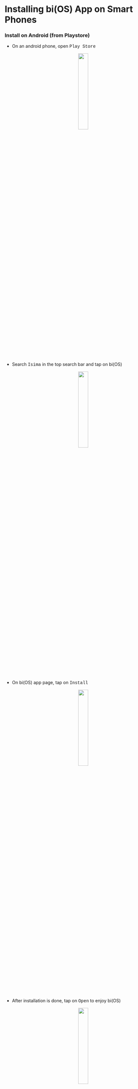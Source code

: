 # Installing bi(OS) App on Smart Phones

### Install on Android (from Playstore)

* On an android phone, open <span style="font-family:Courier New;">Play Store</span>

<p align="center">
    <img src="/docs/images/play_store.png" style="width:25%">
</p>

* Search <span style="font-family:Courier New;">Isima</span> in the top search bar and tap on bi(OS)

<p align="center">
    <img src="/docs/images/search_isima.png" style="width:25%">
</p>

* On bi(OS) app page, tap on <span style="font-family:Courier New;">Install</span>

<p align="center">
    <img src="/docs/images/install_bios.png" style="width:25%">
</p>

* After installation is done, tap on <span style="font-family:Courier New;">Open</span> to enjoy bi(OS)

<p align="center">
    <img src="/docs/images/open_bios.png" style="width:25%">
</p>

* The bi(OS) login page will open

<p align="center">
    <img src="/docs/images/login_android.png" style="width:25%">
</p>

* Enter your credentials and tap <span style="font-family:Courier New;">Login</span> to start using bi(OS)

<p align="center">
    <img src="/docs/images/android_credentials.png" style="width:25%">
</p>

### Install on Android as a PWA (Progressive Web App)

* Open the camera on your phone and scan the below barcode

<p align="center">
    <img src="/docs/images/pwa_barcode.png" style="width:25%">
</p>

* Tap on <span style="font-family:Courier New;">https://bios.isima.io/app</span>

<p align="center">
    <img src="/docs/images/android_bios_app.png" style="width:25%">
</p>

* This should  take you to the bi(OS) login page. Tap on <span style="font-family:Courier New;">Install</span> to install the app on  your phone

<p align="center">
    <img src="/docs/images/tap_install.png" style="width:25%">
</p>

* After you tap on Install, bi(OS) will be added to your home screen

<p align="center">
    <img src="/docs/images/android_home_screen.png" style="width:25%">
</p>

* Tap on bi(OS) icon

<p align="center">
    <img src="/docs/images/login_android.png" style="width:25%">
</p>

* Enter your credentials and tap <span style="font-family:Courier New;">Login</span> to start using  bi(OS)

<p align="center">
    <img src="/docs/images/android_credentials.png" style="width:25%">
</p>

### Install on iOS as a PWA (Progressive Web App)

* Open the camera on your phone and scan the below barcode

<p align="center">
    <img src="/docs/images/pwa_barcode.png" style="width:25%">
</p>

* Tap on <span style="font-family:Courier New;">Open "bios.isima.io" in Safari</span>

<p align="center">
    <img src="/docs/images/ios_open_in_safari.png" style="width:25%">
</p>

* This should  take you to the bi(OS) login page. Tap on <span style="font-family:Courier New;">Share</span> button in the bottom menu

<p align="center">
    <img src="/docs/images/ios_login.png" style="width:25%">
</p>

* Scroll down the options and tap the <span style="font-family:Courier New;">Add to Home Screen</span> option

<p align="center">
    <img src="/docs/images/ios_add_to_home_screen.png" style="width:25%">
</p>

* Tap on <span style="font-family:Courier New;">Add</span> icon

<p align="center">
    <img src="/docs/images/ios_tap_on_add.png" style="width:25%">
</p>

* After you tap on Add, bi(OS) will be added to your device home screen

<p align="center">
    <img src="/docs/images/ios_homescreen.png" style="width:25%">
</p>

* Tap on bi(OS) icon

<p align="center">
    <img src="/docs/images/ios_tap_bios.png" style="width:25%">
</p>

* Enter your credentials and tap <span style="font-family:Courier New;">Login</span> to start using  bi(OS)

<p align="center">
    <img src="/docs/images/ios_credentials.png" style="width:25%">
</p>
